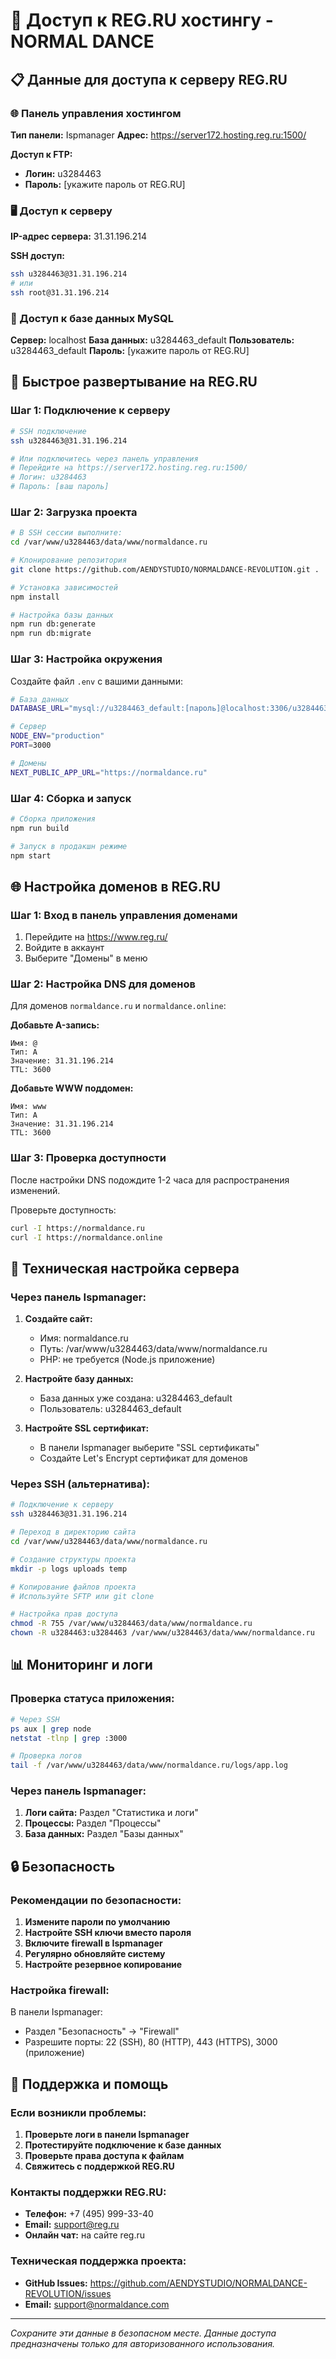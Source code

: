 # 🔐 Доступ к REG.RU хостингу - NORMAL DANCE

## 📋 Данные для доступа к серверу REG.RU

### 🌐 Панель управления хостингом
**Тип панели:** Ispmanager
**Адрес:** https://server172.hosting.reg.ru:1500/

**Доступ к FTP:**
- **Логин:** u3284463
- **Пароль:** [укажите пароль от REG.RU]

### 🖥️ Доступ к серверу
**IP-адрес сервера:** 31.31.196.214

**SSH доступ:**
```bash
ssh u3284463@31.31.196.214
# или
ssh root@31.31.196.214
```

### 💾 Доступ к базе данных MySQL
**Сервер:** localhost
**База данных:** u3284463_default
**Пользователь:** u3284463_default
**Пароль:** [укажите пароль от REG.RU]

## 🚀 Быстрое развертывание на REG.RU

### Шаг 1: Подключение к серверу

```bash
# SSH подключение
ssh u3284463@31.31.196.214

# Или подключитесь через панель управления
# Перейдите на https://server172.hosting.reg.ru:1500/
# Логин: u3284463
# Пароль: [ваш пароль]
```

### Шаг 2: Загрузка проекта

```bash
# В SSH сессии выполните:
cd /var/www/u3284463/data/www/normaldance.ru

# Клонирование репозитория
git clone https://github.com/AENDYSTUDIO/NORMALDANCE-REVOLUTION.git .

# Установка зависимостей
npm install

# Настройка базы данных
npm run db:generate
npm run db:migrate
```

### Шаг 3: Настройка окружения

Создайте файл `.env` с вашими данными:

```bash
# База данных
DATABASE_URL="mysql://u3284463_default:[пароль]@localhost:3306/u3284463_default"

# Сервер
NODE_ENV="production"
PORT=3000

# Домены
NEXT_PUBLIC_APP_URL="https://normaldance.ru"
```

### Шаг 4: Сборка и запуск

```bash
# Сборка приложения
npm run build

# Запуск в продакшн режиме
npm start
```

## 🌐 Настройка доменов в REG.RU

### Шаг 1: Вход в панель управления доменами

1. Перейдите на https://www.reg.ru/
2. Войдите в аккаунт
3. Выберите "Домены" в меню

### Шаг 2: Настройка DNS для доменов

Для доменов `normaldance.ru` и `normaldance.online`:

**Добавьте A-запись:**
```
Имя: @
Тип: A
Значение: 31.31.196.214
TTL: 3600
```

**Добавьте WWW поддомен:**
```
Имя: www
Тип: A
Значение: 31.31.196.214
TTL: 3600
```

### Шаг 3: Проверка доступности

После настройки DNS подождите 1-2 часа для распространения изменений.

Проверьте доступность:
```bash
curl -I https://normaldance.ru
curl -I https://normaldance.online
```

## 🔧 Техническая настройка сервера

### Через панель Ispmanager:

1. **Создайте сайт:**
   - Имя: normaldance.ru
   - Путь: /var/www/u3284463/data/www/normaldance.ru
   - PHP: не требуется (Node.js приложение)

2. **Настройте базу данных:**
   - База данных уже создана: u3284463_default
   - Пользователь: u3284463_default

3. **Настройте SSL сертификат:**
   - В панели Ispmanager выберите "SSL сертификаты"
   - Создайте Let's Encrypt сертификат для доменов

### Через SSH (альтернатива):

```bash
# Подключение к серверу
ssh u3284463@31.31.196.214

# Переход в директорию сайта
cd /var/www/u3284463/data/www/normaldance.ru

# Создание структуры проекта
mkdir -p logs uploads temp

# Копирование файлов проекта
# Используйте SFTP или git clone

# Настройка прав доступа
chmod -R 755 /var/www/u3284463/data/www/normaldance.ru
chown -R u3284463:u3284463 /var/www/u3284463/data/www/normaldance.ru
```

## 📊 Мониторинг и логи

### Проверка статуса приложения:

```bash
# Через SSH
ps aux | grep node
netstat -tlnp | grep :3000

# Проверка логов
tail -f /var/www/u3284463/data/www/normaldance.ru/logs/app.log
```

### Через панель Ispmanager:

1. **Логи сайта:** Раздел "Статистика и логи"
2. **Процессы:** Раздел "Процессы"
3. **База данных:** Раздел "Базы данных"

## 🔒 Безопасность

### Рекомендации по безопасности:

1. **Измените пароли по умолчанию**
2. **Настройте SSH ключи вместо пароля**
3. **Включите firewall в Ispmanager**
4. **Регулярно обновляйте систему**
5. **Настройте резервное копирование**

### Настройка firewall:

В панели Ispmanager:
- Раздел "Безопасность" → "Firewall"
- Разрешите порты: 22 (SSH), 80 (HTTP), 443 (HTTPS), 3000 (приложение)

## 🚨 Поддержка и помощь

### Если возникли проблемы:

1. **Проверьте логи в панели Ispmanager**
2. **Протестируйте подключение к базе данных**
3. **Проверьте права доступа к файлам**
4. **Свяжитесь с поддержкой REG.RU**

### Контакты поддержки REG.RU:
- **Телефон:** +7 (495) 999-33-40
- **Email:** support@reg.ru
- **Онлайн чат:** на сайте reg.ru

### Техническая поддержка проекта:
- **GitHub Issues:** https://github.com/AENDYSTUDIO/NORMALDANCE-REVOLUTION/issues
- **Email:** support@normaldance.com

---

*Сохраните эти данные в безопасном месте. Данные доступа предназначены только для авторизованного использования.*
